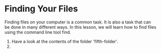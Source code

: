 # Finding Your Files
Finding files on your computer is a common task.  It is also a task that can be done in many different ways.  In this lesson, we will learn how to find files using the command line tool find.

1. Have a look at the contents of the folder 'fifth-folder'.
2. 